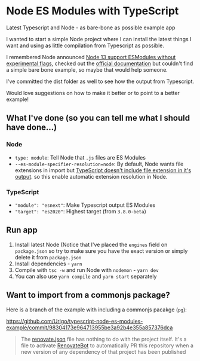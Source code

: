 # Node ES Modules with TypeScript

Latest Typescript and Node - as bare-bone as possible example app

I wanted to start a simple Node project where I can install the latest things I want and using as
little compilation from Typescript as possible.

I remembered Node announced
[Node 13 support ESModules without experimental flags](https://medium.com/@nodejs/announcing-core-node-js-support-for-ecmascript-modules-c5d6dc29b663),
checked out the [official documentation](https://nodejs.org/api/esm.html) but couldn't find a simple
bare bone example, so maybe that would help someone.

I've committed the dist folder as well to see how the output from Typescript.

Would love suggestions on how to make it better or to point to a better example!

## What I've done (so you can tell me what I should have done...)

### Node

- `type: module`: Tell Node that `.js` files are ES Modules
- `--es-module-specifier-resolution=node`: By default, Node wants file extensions in import but
  [TypeScript doesn't include file extension in it's output](https://github.com/microsoft/TypeScript/issues/16577).
  so this enable automatic extension resolution in Node.

### TypeScript

- `"module": "esnext"`: Make Typescript output ES Modules
- `"target": "es2020"`: Highest target (from `3.8.0-beta`)

## Run app

1. Install latest Node (Notice that I've placed the `engines` field on `package.json` so try to make
   sure you have the exact version or simply delete it from `package.json`
2. Install dependencies - `yarn`
3. Compile with `tsc -w` and run Node with `nodemon` - `yarn dev`
4. You can also use `yarn compile` and `yarn start` separately

## Want to import from a commonjs package?

Here is a branch of the example with including a commonjs pacakge (`pg`):

https://github.com/Urigo/typescript-node-es-modules-example/commit/98304173e964713955be3a92b4e355a857376dca

> The
> [renovate.json](https://github.com/Urigo/typescript-node-es-modules-example/blob/master/renovate.json)
> file has nothing to do with the project itself. It's a file to activate
> [RenovateBot](https://github.com/renovatebot/renovate) to automatically PR this repository when a
> new version of any dependency of that project has been published
